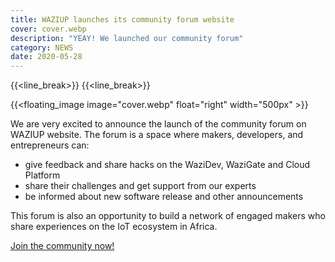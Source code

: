 ```yaml
---
title: WAZIUP launches its community forum website
cover: cover.webp
description: "YEAY! We launched our community forum"
category: NEWS
date: 2020-05-28
---
```

{{<line_break>}}
{{<line_break>}}

{{<floating_image image="cover.webp" float="right" width="500px" >}}

We are very excited to announce the launch of the community forum on WAZIUP website. The forum is a space where makers, developers, and entrepreneurs can:
- give feedback and share hacks on the WaziDev, WaziGate and Cloud Platform
- share their challenges and get support from our experts
- be informed about new software release and other announcements

This forum is also an opportunity to build a network of engaged makers who share experiences on the IoT ecosystem in Africa.

[Join the community now!](https://forum.waziup.io/)
